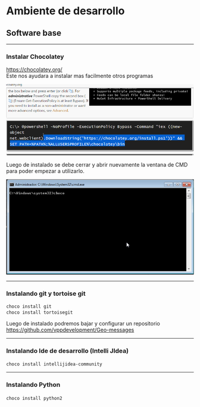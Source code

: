# Ambiente de desarrollo #

## Software base ##

-------------

### Instalar Chocolatey  ###
<https://chocolatey.org/>  
Este nos ayudara a instalar mas facilmente otros programas

![alt tag](https://raw.githubusercontent.com/vppdevelopment/Geo-messages/master/Documentation/images/Chocolatey%20install.gif)

Luego de instalado se debe cerrar y abrir nuevamente la ventana de CMD para poder empezar a utilizarlo.


![alt tag](https://raw.githubusercontent.com/vppdevelopment/Geo-messages/master/Documentation/images/python%20install.gif)

--------------

### Instalando git y tortoise git ###

```
choco install git
choco install tortoisegit
```

Luego de instalado podremos bajar y configurar un repositorio
<https://github.com/vppdevelopment/Geo-messages>



--------------

### Instalando Ide de desarrollo (Intelli JIdea) ###

`choco install intellijidea-community`

--------------

### Instalando Python ###

`choco install python2`
